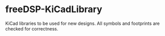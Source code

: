 # freeDSP-KiCadLibrary
KiCad libraries to be used for new designs. All symbols and footprints are checked for correctness.
